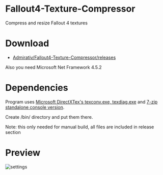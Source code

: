 # Fallout4-Texture-Compressor
Compress and resize Fallout 4 textures

# Download
- [Admirativ/Fallout4-Texture-Compressor/releases](https://github.com/Admirativ/Fallout4-Texture-Compressor/releases)

Also you need Microsoft Net Framework 4.5.2

# Dependencies
Program uses [Microsoft DirectXTex's texconv.exe, texdiag.exe](https://github.com/Microsoft/DirectXTex/releases) 
and [7-zip standalone console version](http://www.7-zip.org/download.html).

Create /bin/ directory and put them there.

Note: this only needed for manual build, all files are included in release section

# Preview
![settings](https://i.imgur.com/y44A8SG.png)
